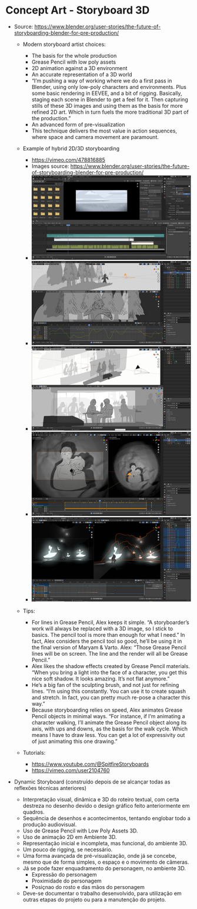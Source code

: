 # Concept Art - Storyboard 3D

 - Source: https://www.blender.org/user-stories/the-future-of-storyboarding-blender-for-pre-production/
    - Modern storyboard artist choices:
        - The basis for the whole production
        - Grease Pencil with low poly assets
        - 2D animation against a 3D environment
        - An accurate representation of a 3D world
        - “I’m pushing a way of working where we do a first pass in Blender, using only low-poly characters and environments. Plus some basic rendering in EEVEE, and a bit of rigging. Basically, staging each scene in Blender to get a feel for it. Then capturing stills of these 3D images and using them as the basis for more refined 2D art. Which in turn fuels the more traditional 3D part of the production.”
        - An advanced form of pre-visualization
        - This technique delivers the most value in action sequences, where space and camera movement are paramount.
    - Example of hybrid 2D/3D storyboarding
        - https://vimeo.com/478816885
        - Images source: https://www.blender.org/user-stories/the-future-of-storyboarding-blender-for-pre-production/
        - ![editing clips](../img/pipelines-pipeline-storyboard-editing-clips.jpeg)
        - ![handheld camera effect using noise](../img/pipelines-pipeline-storyboard-handheld-camera-effect-using-noise.jpeg)
        - ![shot breakdown](../img/pipelines-pipeline-storyboard-shot-breakdown.jpeg)
        - ![using light](../img/pipelines-pipeline-storyboard-using-light.jpeg)
        - ![using grease and polygons to layout a scene](../img/pipelines-pipeline-storyboard-using-grease-and-polygons-to-layout-a-scene.jpeg)
        
    - Tips:
        - For lines in Grease Pencil, Alex keeps it simple. “A storyboarder’s work will always be replaced with a 3D image, so I stick to basics. The pencil tool is more than enough for what I need.” In fact, Alex considers the pencil tool so good, he’ll be using it in the final version of Maryam & Varto. Alex: “Those Grease Pencil lines will be on screen. The line and the render will all be Grease Pencil.” 
        - Alex likes the shadow effects created by Grease Pencil materials. “When you bring a light into the face of a character, you get this nice soft shadow. It looks amazing. It’s not flat anymore.”
        - He’s a big fan of the sculpting brush, and not just for refining lines. “I’m using this constantly. You can use it to create squash and stretch. In fact, you can pretty much re-pose a character this way.”
        - Because storyboarding relies on speed, Alex animates Grease Pencil objects in minimal ways. “For instance, if I’m animating a character walking, I’ll animate the Grease Pencil object along its axis, with ups and downs, as the basis for the walk cycle. Which means I have to draw less. You can get a lot of expressivity out of just animating this one drawing.” 
    - Tutorials:
        - https://www.youtube.com/@SpitfireStoryboards
        - https://vimeo.com/user2104760

- Dynamic Storyboard (construído depois de se alcançar todas as reflexões técnicas anteriores)
    - Interpretação visual, dinâmica e 3D do roteiro textual, com certa destreza no desenho devido o design gráfico feito anteriormente em quadros.
    - Sequência de desenhos e acontecimentos, tentando englobar todo a produção audiovisual.
    - Uso de Grease Pencil with Low Poly Assets 3D.
    - Uso de animação 2D em Ambiente 3D.
    - Representação inicial e incompleta, mas funcional, do ambiente 3D.
    - Um pouco de rigging, se necessário.
    - Uma forma avançada de pré-visualização, onde já se concebe, mesmo que de forma simples, o espaço e o movimento de câmeras.
    - Já se pode fazer enquadramento do personagem, no ambiente 3D.
        - Expressão do personagem
        - Proximidade do personagem
        - Posiçnao do rosto e das mãos do personagem
    - Deve-se documentar o trabalho desenvolvido, para utilização em outras etapas do projeto ou para a manutenção do projeto.
    